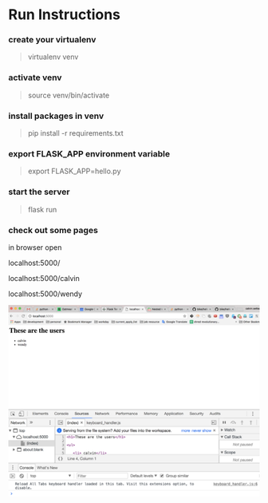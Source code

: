 # Run Instructions

### create your virtualenv

> virtualenv venv

### activate venv

> source venv/bin/activate

### install packages in venv

> pip install -r requirements.txt

### export FLASK_APP environment variable 

> export FLASK_APP=hello.py

###  start the server 

> flask run 

### check out some pages

in browser open 

localhost:5000/

localhost:5000/calvin

localhost:5000/wendy

![index page](../image/bike_index_page.png)
